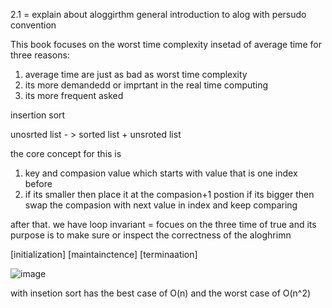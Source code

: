 2.1 = explain about aloggirthm general introduction to alog with persudo convention


This book focuses on the worst time complexity insetad of average time for three reasons:
  1. average time are just as bad as worst time complexity
  2. its more demandedd or imprtant in the real time  computing
  3. its more frequent asked


  insertion sort 

   unosrted list  - > sorted list + unsroted list 

   the core concept for this is 
   1. key and compasion value which starts with value that is one index before
   2. if its smaller then place it at the compasion+1 postion
      if its bigger then swap the compasion with next value in index and keep comparing



after that. we have loop invariant  = focues on the three time of true 
and its purpose is to make sure or inspect the correctness of the aloghrimn 

[initialization] [maintainctence] [terminaation]


![image](https://github.com/MaxHao56/2024-Queens-Class-Notes/assets/132418186/53818929-4505-4b49-860b-5463c2ace8c5)


with insetion sort has the best case of O(n)
and the worst case of O(n^2)


